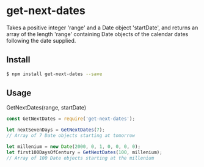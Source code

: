 # get-next-dates

Takes a positive integer 'range' and a Date object 'startDate', and returns an array of the length 'range' containing Date objects of the calendar dates following the date supplied.

## Install

```sh
$ npm install get-next-dates --save
```

## Usage

GetNextDates(range, startDate)

```js
const GetNextDates = require('get-next-dates');

let nextSevenDays = GetNextDates(7);
// Array of 7 Date objects starting at tomorrow

let millenium = new Date(2000, 0, 1, 0, 0, 0, 0);
let first100DaysOfCentury = GetNextDates(100, millenium);
// Array of 100 Date objects starting at the millenium
```
